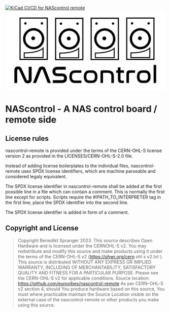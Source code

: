<!-- SPDX-FileCopyrightText: 2023 Benedikt Spranger <b.spranger@linutronix.de> -->
<!-- SPDX-License-Identifier: CERN-OHL-S-2.0 -->

[![KiCad CI/CD for NAScontrol remote](https://github.com/eurovibes/nascontrol-remote/actions/workflows/main.yml/badge.svg)](https://github.com/eurovibes/nascontrol-remote/actions/workflows/main.yml)
![NAScontrol logo](https://github.com/eurovibes/nascontrol-remote/raw/master/images/nascontrol.png "NAScontrol logo")

# NAScontrol - A NAS control board / remote side

## License rules

nascontrol-remote is provided under the terms of the CERN-OHL-S license
version 2 as provided in the LICENSES/CERN-OHL-S-2.0 file.

Instead of adding license boilerplates to the individual files,
nascontrol-remote uses SPDX license identifiers, which are machine parseable
and considered legaly equivalent.

The SPDX license identifier in nascontrol-remote shall be added at the first
possible line in a file which can contain a comment. This is normally the
first line except for scripts. Scripts require the #!PATH_TO_INTERPRETER tag
in the first line; place the SPDX identifier into the second line.

The SPDX license identifier is added in form of a comment.

## Copyright and License

> Copyright Benedikt Spranger 2023.
> This source describes Open Hardware and is licensed under the CERNOHL-S v2.
> You may redistribute and modify this source and make products using it
> under the terms of the CERN-OHL-S v2 (https://ohwr.org/cern ohl s v2.txt ).
> This source is distributed WITHOUT ANY EXPRESS OR IMPLIED WARRANTY, INCLUDING
> OF MERCHANTABILITY, SATISFACTORY QUALITY AND FITNESS FOR A PARTICULAR PURPOSE.
> Please see the CERN-OHL-S v2 for applicable conditions.
> Source location: https://github.com/eurovibes/nascontrol-remote
> As per CERN-OHL-S v2 section 4, should You produce hardware based
> on this source, You must where practicable maintain the Source Location
> visible on the external case of the nascontrol-remote or other products you
> make using this source.
